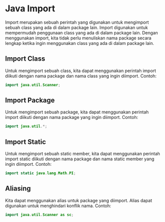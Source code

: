 # Java Import

Import merupakan sebuah perintah yang digunakan untuk mengimport sebuah class yang ada di dalam package lain. Import digunakan untuk mempermudah penggunaan class yang ada di dalam package lain. Dengan menggunakan import, kita tidak perlu menuliskan nama package secara lengkap ketika ingin menggunakan class yang ada di dalam package lain.

## Import Class

Untuk mengimport sebuah class, kita dapat menggunakan perintah import diikuti dengan nama package dan nama class yang ingin diimport. Contoh:

```java
import java.util.Scanner;
```

## Import Package

Untuk mengimport sebuah package, kita dapat menggunakan perintah import diikuti dengan nama package yang ingin diimport. Contoh:

```java
import java.util.*;
```

## Import Static

Untuk mengimport sebuah static member, kita dapat menggunakan perintah import static diikuti dengan nama package dan nama static member yang ingin diimport. Contoh:

```java
import static java.lang.Math.PI;
```

## Aliasing

Kita dapat menggunakan alias untuk package yang diimport. Alias dapat digunakan untuk menghindari konflik nama. Contoh:

```java
import java.util.Scanner as sc;
```

